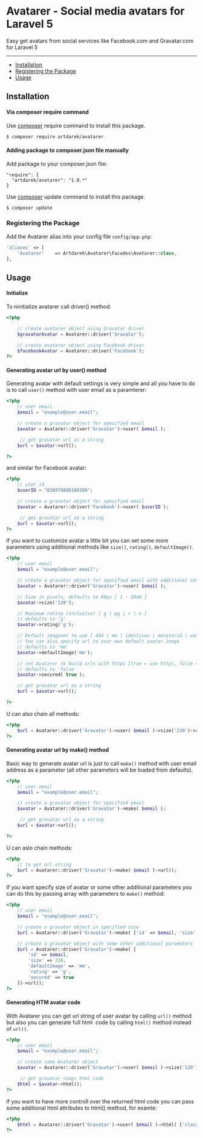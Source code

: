 # Avatarer - Social media avatars for Laravel 5

Easy get avatars from social services like Facebook.com and Gravatar.com for Laravel 5

---

- [Installation](#installation)
- [Registering the Package](#registering-the-package)
- [Usage](#usage)

## Installation 

#### Via composer require command

Use [composer](http://getcomposer.org) require command to install this package.

``` bash
$ composer require artdarek/avatarer
```

#### Adding package to composer.json file manually

Add package to your composer.json file:

```
"require": {
  "artdarek/avatarer": "1.0.*"
}
```

Use [composer](http://getcomposer.org) update command to install this package.

``` bash
$ composer update
```

### Registering the Package

Add the Avatarer alias into your config file ``config/app.php``:

```php
'aliases' => [
    'Avatarer'    => Artdarek\Avatarer\Facades\Avatarer::class,
],
```

## Usage

#### Initialize

To ninitialize avatarer call driver() method:

```php
<?php

	// create avatarer object using Gravatar driver
 	$gravatarAvatar = Avatarer::driver('Gravatar');

	// create avatarer object using Facebook driver
 	$facebookAvatar = Avatarer::driver('Facebook');
?>
```

#### Generating avatar url by user() method

Generating avatar with default settings is very simple and all you have to do is to call
``user()`` method with user email as a paramterer:

```php
<?php
	// user email
	$email = "example@user.email";

	// create a gravatar object for specified email
 	$avatar = Avatarer::driver('Gravatar')->user( $email );

	 // get gravatar url as a string
	$url = $avatar->url();

?>
```

and similar for Facebook avatar:

```php
<?php
	// user id
	$userID = "838979896180389";

	// create a gravatar object for specified email
 	$avatar = Avatarer::driver('Facebook')->user( $userID );

	 // get gravatar url as a string
	$url = $avatar->url();
?>
```


If you want to customize avatar a little bit you can set some more parameters using additional methods
like ``size()``, ``rating()``, ``defaultImage()``.

```php
<?php
	// user email
	$email = "example@user.email";

	// create a gravatar object for specified email with additional settings
 	$avatar = Avatarer::driver('Gravatar')->user( $email );

 	// Size in pixels, defaults to 80px [ 1 - 2048 ]
	$avatar->size('220');

	// Maximum rating (inclusive) [ g | pg | r | x ]
	// defaults to 'g'
	$avatar->rating('g');

	// Default imageset to use [ 404 | mm | identicon | monsterid | wavatar ]
	// You can also specify url to your own default avatar image
	// defaults to 'mm'
	$avatar->defaultImage('mm');

    // set Avatarer to build urls with https [true = use https, false = ise http]
    // defaults to 'false'
    $avatar->secured( true );

	// get gravatar url as a string
	$url = $avatar->url();

?>
```

U can also chain all methods:

```php
<?php
 	$url = Avatarer::driver('Gravatar')->user( $email )->size('220')->rating('g')->defaultImage('mm')->url();
?>
```


#### Generating avatar url by make() method

Basic way to generate avatar url is just to call ``make()`` method with
user email address as a parameter (all other parameters will be loaded from defaults).

```php
<?php
	// user email
	$email = "example@user.email";

	// create a gravatar object for specified email
 	$avatar = Avatarer::driver('Gravatar')->make( $email );

	 // get gravatar url as a string
	$url = $avatar->url();

?>
```

U can aslo chain methods:

```php
<?php
	// to get url string
	$url = Avatarer::driver('Gravatar')->make( $email )->url();
?>
```

If you want specify size of avatar or some other additional parameters you can do this
by passing array with parameters to ``make()`` method:

```php
<?php
	// user email
	$email = "example@user.email";

	// create a gravatar object in specified size
 	$url = Avatarer::driver('Gravatar')->make( ['id' => $email, 'size' => 220] )->url();

	// create a gravatar object with some other additional parameters
 	$url = Avatarer::driver('Gravatar')->make( [
 		'id' => $email,
 		'size' => 220,
 		'defaultImage' => 'mm',
 		'rating' => 'g',
 	    'secured' => true
 	])->url();
?>
```


#### Generating HTM avatar code

With Avatarer you can get url string of user avatar by calling ``url()`` method
but also you can generate full html <img> code by calling ``html()`` method instead of ``url()``.

```php
<?php
	// user email
	$email = "example@user.email";

	// create some Avatarer object
 	$avatar = Avatarer::driver('Gravatar')->user( $email )->size('120');

	 // get gravatar <img> html code
	$html = $avatar->html();
?>
```

If you want to have more controll over
the returned html code you can pass some additional html attributes to html() method, for examle:

```php
<?php
	$html = Avatarer::driver('Gravatar')->user( $email )->html( ['class' => 'avatar', 'id' => 'user123' ] );
?>
```

